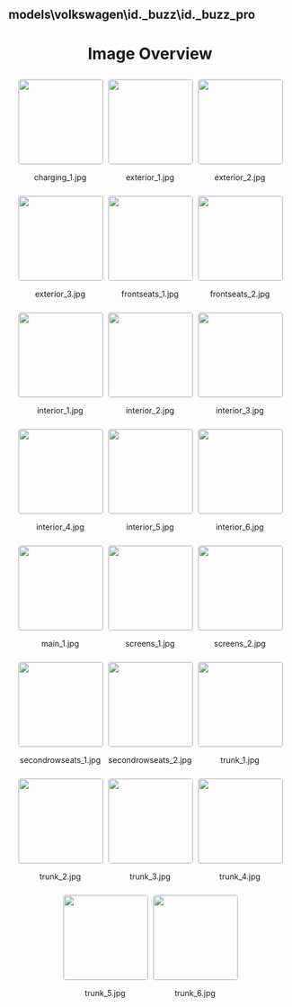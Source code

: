 ## models\volkswagen\id._buzz\id._buzz_pro

<style>
    .image-gallery {
        display: flex;
        flex-wrap: wrap;
        gap: 10px;
        justify-content: center;
        padding: 10px;
    }
    .image-gallery img {
        width: 150px;
        height: auto;
        border: 1px solid #ddd;
        border-radius: 5px;
    }
    .image-gallery div {
        flex: 1 1 calc(33.333% - 20px); /* Three images per row on large screens */
        max-width: 150px;
        text-align: center;
    }
    @media (max-width: 768px) {
        .image-gallery div {
            flex: 1 1 calc(50% - 20px); /* Two images per row on medium screens */
        }
    }
    @media (max-width: 480px) {
        .image-gallery div {
            flex: 1 1 100%; /* One image per row on small screens */
        }
    }
</style>
<h1 style ="text-align: center;"> Image Overview </h1> <div class="image-gallery">
<div>
<img src="https://media.evkx.net/multimedia/models/volkswagen/id._buzz/id._buzz_pro/charging_1_st.jpg">
<p>charging_1.jpg</p>
</div>
<div>
<img src="https://media.evkx.net/multimedia/models/volkswagen/id._buzz/id._buzz_pro/exterior_1_st.jpg">
<p>exterior_1.jpg</p>
</div>
<div>
<img src="https://media.evkx.net/multimedia/models/volkswagen/id._buzz/id._buzz_pro/exterior_2_st.jpg">
<p>exterior_2.jpg</p>
</div>
<div>
<img src="https://media.evkx.net/multimedia/models/volkswagen/id._buzz/id._buzz_pro/exterior_3_st.jpg">
<p>exterior_3.jpg</p>
</div>
<div>
<img src="https://media.evkx.net/multimedia/models/volkswagen/id._buzz/id._buzz_pro/frontseats_1_st.jpg">
<p>frontseats_1.jpg</p>
</div>
<div>
<img src="https://media.evkx.net/multimedia/models/volkswagen/id._buzz/id._buzz_pro/frontseats_2_st.jpg">
<p>frontseats_2.jpg</p>
</div>
<div>
<img src="https://media.evkx.net/multimedia/models/volkswagen/id._buzz/id._buzz_pro/interior_1_st.jpg">
<p>interior_1.jpg</p>
</div>
<div>
<img src="https://media.evkx.net/multimedia/models/volkswagen/id._buzz/id._buzz_pro/interior_2_st.jpg">
<p>interior_2.jpg</p>
</div>
<div>
<img src="https://media.evkx.net/multimedia/models/volkswagen/id._buzz/id._buzz_pro/interior_3_st.jpg">
<p>interior_3.jpg</p>
</div>
<div>
<img src="https://media.evkx.net/multimedia/models/volkswagen/id._buzz/id._buzz_pro/interior_4_st.jpg">
<p>interior_4.jpg</p>
</div>
<div>
<img src="https://media.evkx.net/multimedia/models/volkswagen/id._buzz/id._buzz_pro/interior_5_st.jpg">
<p>interior_5.jpg</p>
</div>
<div>
<img src="https://media.evkx.net/multimedia/models/volkswagen/id._buzz/id._buzz_pro/interior_6_st.jpg">
<p>interior_6.jpg</p>
</div>
<div>
<img src="https://media.evkx.net/multimedia/models/volkswagen/id._buzz/id._buzz_pro/main_1_st.jpg">
<p>main_1.jpg</p>
</div>
<div>
<img src="https://media.evkx.net/multimedia/models/volkswagen/id._buzz/id._buzz_pro/screens_1_st.jpg">
<p>screens_1.jpg</p>
</div>
<div>
<img src="https://media.evkx.net/multimedia/models/volkswagen/id._buzz/id._buzz_pro/screens_2_st.jpg">
<p>screens_2.jpg</p>
</div>
<div>
<img src="https://media.evkx.net/multimedia/models/volkswagen/id._buzz/id._buzz_pro/secondrowseats_1_st.jpg">
<p>secondrowseats_1.jpg</p>
</div>
<div>
<img src="https://media.evkx.net/multimedia/models/volkswagen/id._buzz/id._buzz_pro/secondrowseats_2_st.jpg">
<p>secondrowseats_2.jpg</p>
</div>
<div>
<img src="https://media.evkx.net/multimedia/models/volkswagen/id._buzz/id._buzz_pro/trunk_1_st.jpg">
<p>trunk_1.jpg</p>
</div>
<div>
<img src="https://media.evkx.net/multimedia/models/volkswagen/id._buzz/id._buzz_pro/trunk_2_st.jpg">
<p>trunk_2.jpg</p>
</div>
<div>
<img src="https://media.evkx.net/multimedia/models/volkswagen/id._buzz/id._buzz_pro/trunk_3_st.jpg">
<p>trunk_3.jpg</p>
</div>
<div>
<img src="https://media.evkx.net/multimedia/models/volkswagen/id._buzz/id._buzz_pro/trunk_4_st.jpg">
<p>trunk_4.jpg</p>
</div>
<div>
<img src="https://media.evkx.net/multimedia/models/volkswagen/id._buzz/id._buzz_pro/trunk_5_st.jpg">
<p>trunk_5.jpg</p>
</div>
<div>
<img src="https://media.evkx.net/multimedia/models/volkswagen/id._buzz/id._buzz_pro/trunk_6_st.jpg">
<p>trunk_6.jpg</p>
</div>
</div>
